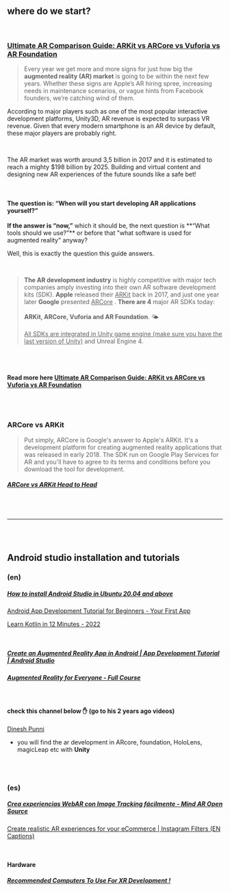 ## where do we start?

<br>

### [Ultimate AR Comparison Guide: ARKit vs ARCore vs Vuforia vs AR Foundation ](https://circuitstream.com/blog/augmented-reality-guide/) <br>

> Every year we get more and more signs for just how big the **augmented reality (AR) market** is going to be within the next few years. Whether these signs are Apple’s AR hiring spree, increasing needs in maintenance scenarios, or vague hints from Facebook founders, we’re catching wind of them.

According to major players such as one of the most popular interactive development platforms, Unity3D, AR revenue is expected to surpass VR revenue. Given that every modern smartphone is an AR device by default, these major players are probably right.

<br>

The AR market was worth around 3,5 billion in 2017 and it is estimated to reach a mighty $198 billion by 2025. Building and virtual content and designing new AR experiences of the future sounds like a safe bet!

<br>

#### The question is: “When will you start developing AR applications yourself?”

**If the answer is “now,”** which it should be, the next question is \*\*“What tools should we use?”\*\* or before that "what software is used for augmented reality" anyway?

Well, this is exactly the question this guide answers.

<br>

> **The AR development industry** is highly competitive with major tech companies amply investing into their own AR software development kits (SDK). **Apple** released their <u>ARKit</u> back in 2017, and just one year later **Google** presented <u>ARCore</u> . **There are 4** major AR SDKs today: <br> <br> **ARKit, ARCore, Vuforia and AR Foundation**. 🌤️ <br> <br> <u>All SDKs are integrated in Unity game engine (make sure you have the last version of Unity)</u> and Unreal Engine 4.

<br>
<br>

#### Read more here [Ultimate AR Comparison Guide: ARKit vs ARCore vs Vuforia vs AR Foundation ](https://circuitstream.com/blog/augmented-reality-guide/)

<br>
<br>

### ARCore vs ARKit

> Put simply, ARCore is Google's answer to Apple's ARKit. It's a development platform for creating augmented reality applications that was released in early 2018. The SDK run on Google Play Services for AR and you'll have to agree to its terms and conditions before you download the tool for development.

##### [ARCore vs ARKit Head to Head](https://youtu.be/a4YYf87UjAc)

<br>
<br>

---

<br>
<br>

## Android studio installation and tutorials

### (en)

##### [How to install Android Studio in Ubuntu 20.04 and above](https://youtu.be/cqBf38B-rl4)

[Android App Development Tutorial for Beginners - Your First App](https://youtu.be/FjrKMcnKahY)

[Learn Kotlin in 12 Minutes - 2022](https://youtu.be/iYrgWO2oibY)

<br>

##### [Create an Augmented Reality App in Android | App Development Tutorial | Android Studio](https://youtu.be/GiLra7jntsk)

##### [Augmented Reality for Everyone - Full Course](https://youtu.be/WzfDo2Wpxks)

<br>

#### check this channel below ✋ (go to his 2 years ago videos)

[Dinesh Punni](https://www.youtube.com/c/DineshPunni/videos)

- you will find the ar development in ARcore, foundation, HoloLens, magicLeap etc with **Unity**

<br>
<br>

### (es)

##### [Crea experiencias WebAR con Image Tracking fácilmente - Mind AR Open Source](https://youtu.be/Vdg3tZB53hw)

[Create realistic AR experiences for your eCommerce | Instagram Filters (EN Captions)](https://youtu.be/vgCncmwGrpE)

<br>

#### Hardware

##### [Recommended Computers To Use For XR Development !](https://youtu.be/RxicAU066OE)

<br>
